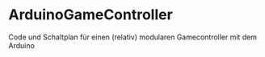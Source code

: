 # ArduinoGameController
Code und Schaltplan für einen (relativ) modularen Gamecontroller mit dem Arduino
